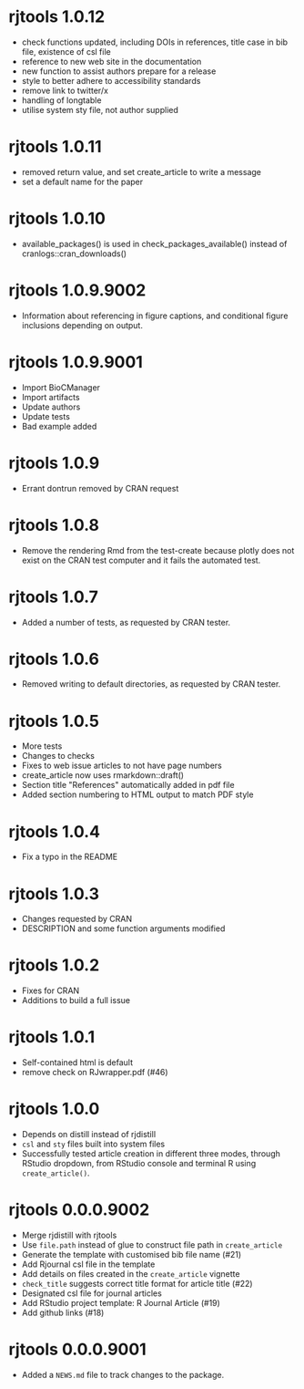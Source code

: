 # rjtools 1.0.12

* check functions updated, including DOIs in references, title case in bib file, existence of csl file
* reference to new web site in the documentation
* new function to assist authors prepare for a release
* style to better adhere to accessibility standards
* remove link to twitter/x
* handling of longtable
* utilise system sty file, not author supplied

# rjtools 1.0.11

* removed return value, and set create_article to write a message
* set a default name for the paper

# rjtools 1.0.10

* available_packages() is used in check_packages_available() instead of cranlogs::cran_downloads()

# rjtools 1.0.9.9002

* Information about referencing in figure captions, and conditional figure inclusions depending on output. 

# rjtools 1.0.9.9001

* Import BioCManager
* Import artifacts
* Update authors
* Update tests
* Bad example added

# rjtools 1.0.9

* Errant dontrun removed by CRAN request

# rjtools 1.0.8

* Remove the rendering Rmd from the test-create because plotly does not exist on the CRAN test computer and it fails the automated test.

# rjtools 1.0.7

* Added a number of tests, as requested by CRAN tester.

# rjtools 1.0.6

* Removed writing to default directories, as requested by CRAN tester.

# rjtools 1.0.5

* More tests
* Changes to checks
* Fixes to web issue articles to not have page numbers
* create_article now uses rmarkdown::draft()
* Section title "References" automatically added in pdf file
* Added section numbering to HTML output to match PDF style

# rjtools 1.0.4

* Fix a typo in the README

# rjtools 1.0.3

* Changes requested by CRAN
* DESCRIPTION and some function arguments modified

# rjtools 1.0.2

* Fixes for CRAN
* Additions to build a full issue

# rjtools 1.0.1

* Self-contained html is default
* remove check on RJwrapper.pdf (#46)

# rjtools 1.0.0

* Depends on distill instead of rjdistill
* `csl` and `sty` files built into system files
* Successfully tested article creation in different three modes, through RStudio dropdown, from RStudio console and terminal R using `create_article()`. 

# rjtools 0.0.0.9002

* Merge rjdistill with rjtools
* Use `file.path` instead of glue to construct file path in `create_article` 
* Generate the template with customised bib file name (#21)
* Add Rjournal csl file in the template
* Add details on files created in the `create_article` vignette 
* `check_title` suggests correct title format for article title (#22)
* Designated csl file for journal articles
* Add RStudio project template: R Journal Article (#19)
* Add github links (#18)

# rjtools 0.0.0.9001

* Added a `NEWS.md` file to track changes to the package.
